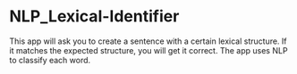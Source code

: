 # NLP_Lexical-Identifier
This app will ask you to create a sentence with a certain lexical structure. If it matches the expected structure, you will get it correct. The app uses NLP to classify each word.
